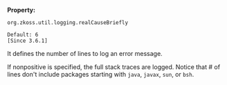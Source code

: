**Property:**

`org.zkoss.util.logging.realCauseBriefly`

`Default: 6`  
`[Since 3.6.1]`

It defines the number of lines to log an error message.

If nonpositive is specified, the full stack traces are logged. Notice
that \# of lines don't include packages starting with `java`, `javax`,
`sun`, or `bsh`.
